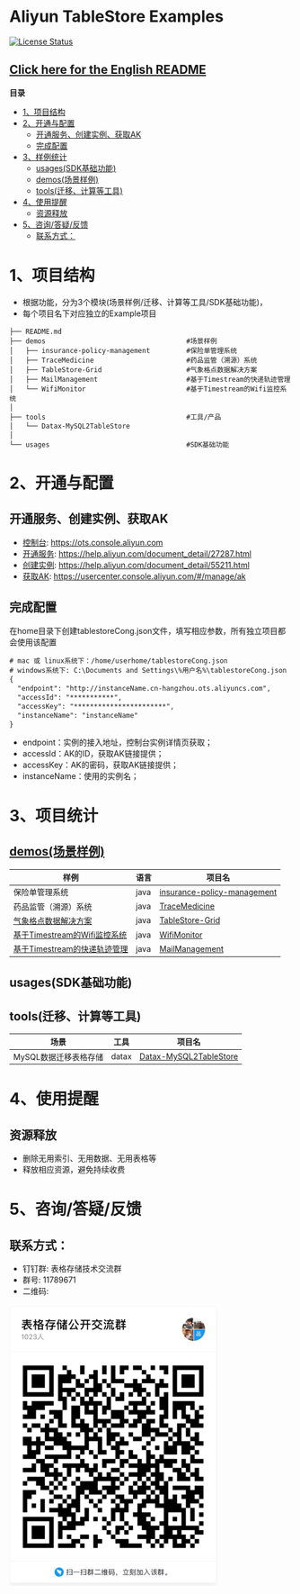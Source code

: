 # Aliyun TableStore Examples

[![License Status](https://img.shields.io/badge/license-apache2-brightgreen.svg)](https://travis-ci.org/aliyun/aliyun-tablestore-nodejs-sdk)
## [Click here for the English README](README_EN.md)

**目录**
- [1、项目结构](#1%E9%A1%B9%E7%9B%AE%E7%BB%93%E6%9E%84)
- [2、开通与配置](#2%E5%BC%80%E9%80%9A%E4%B8%8E%E9%85%8D%E7%BD%AE)
  - [开通服务、创建实例、获取AK](#%E5%BC%80%E9%80%9A%E6%9C%8D%E5%8A%A1%E5%88%9B%E5%BB%BA%E5%AE%9E%E4%BE%8B%E8%8E%B7%E5%8F%96ak)
  - [完成配置](#%E5%AE%8C%E6%88%90%E9%85%8D%E7%BD%AE)
- [3、样例统计](#3%E6%A0%B7%E4%BE%8B%E7%BB%9F%E8%AE%A1)
  - [usages(SDK基础功能)](#usagessdk%E5%9F%BA%E7%A1%80%E5%8A%9F%E8%83%BD)
  - [demos(场景样例)](#demos%E5%9C%BA%E6%99%AF%E6%A0%B7%E4%BE%8B)
  - [tools(迁移、计算等工具)](#tools%E8%BF%81%E7%A7%BB%E8%AE%A1%E7%AE%97%E7%AD%89%E5%B7%A5%E5%85%B7)
- [4、使用提醒](#4%E4%BD%BF%E7%94%A8%E6%8F%90%E9%86%92)
  - [资源释放](#%E8%B5%84%E6%BA%90%E9%87%8A%E6%94%BE)
- [5、咨询/答疑/反馈](#5%E5%92%A8%E8%AF%A2%E7%AD%94%E7%96%91%E5%8F%8D%E9%A6%88)
  - [联系方式：](#%E8%81%94%E7%B3%BB%E6%96%B9%E5%BC%8F)


# 1、项目结构
- 根据功能，分为3个模块(场景样例/迁移、计算等工具/SDK基础功能)，
- 每个项目名下对应独立的Example项目

```
├── README.md
├── demos                                   #场景样例
│   ├── insurance-policy-management         #保险单管理系统
│   ├── TraceMedicine                       #药品监管（溯源）系统
│   ├── TableStore-Grid                     #气象格点数据解决方案
│   ├── MailManagement                      #基于Timestream的快递轨迹管理
│   └── WifiMonitor                         #基于Timestream的Wifi监控系统
│
├── tools                                   #工具/产品
│   └── Datax-MySQL2TableStore
│
└── usages                                  #SDK基础功能
```

# 2、开通与配置
## 开通服务、创建实例、获取AK
- [控制台](https://ots.console.aliyun.com): https://ots.console.aliyun.com
- [开通服务](https://help.aliyun.com/document_detail/27287.html): https://help.aliyun.com/document_detail/27287.html
- [创建实例](https://help.aliyun.com/document_detail/55211.html): https://help.aliyun.com/document_detail/55211.html
- [获取AK](https://usercenter.console.aliyun.com/#/manage/ak): https://usercenter.console.aliyun.com/#/manage/ak

## 完成配置
在home目录下创建tablestoreCong.json文件，填写相应参数，所有独立项目都会使用该配置
```
# mac 或 linux系统下：/home/userhome/tablestoreCong.json
# windows系统下: C:\Documents and Settings\%用户名%\tablestoreCong.json
{
  "endpoint": "http://instanceName.cn-hangzhou.ots.aliyuncs.com",
  "accessId": "***********",
  "accessKey": "***********************",
  "instanceName": "instanceName"
}
```
- endpoint：实例的接入地址，控制台实例详情页获取；
- accessId：AK的ID，获取AK链接提供；
- accessKey：AK的密码，获取AK链接提供；
- instanceName：使用的实例名；

# 3、项目统计

## [demos(场景样例)](/demos)
样例 | 语言 | 项目名
--- | --- | ---
保险单管理系统 | java | [insurance-policy-management](/demos/insurance-policy-management)
药品监管（溯源）系统 | java | [TraceMedicine](/demos/TraceMedicine)
[气象格点数据解决方案](https://yq.aliyun.com/articles/698313) | java | [TableStore-Grid](/demos/TableStore-Grid)
[基于Timestream的Wifi监控系统](https://yq.aliyun.com/articles/698591) | java | [WifiMonitor](/demos/WifiMonitor)
[基于Timestream的快递轨迹管理](https://yq.aliyun.com/articles/698551) | java | [MailManagement](/demos/MailManagement)

## usages(SDK基础功能)

## tools(迁移、计算等工具)
场景 | 工具 | 项目名
--- | --- | ---
MySQL数据迁移表格存储 | datax | [Datax-MySQL2TableStore](/tools/Datax-MySQL2TableStore)



# 4、使用提醒

## 资源释放
- 删除无用索引、无用数据、无用表格等
- 释放相应资源，避免持续收费


# 5、咨询/答疑/反馈
## 联系方式：
- 钉钉群: 表格存储技术交流群
- 群号: 11789671
- 二维码:

![二维码](image/QRcode.png)

